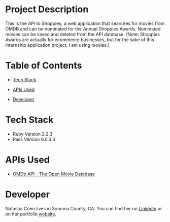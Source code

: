 # Project Description

This is the API to Shoppies, a web application that searches for movies from OMDB and can be nominated for the Annual Shoppies Awards. Nominated movies can be saved and deleted from the API database. (Note: Shoppies Awards are actually for ecommerce businesses, but for the sake of this internship application project, I am using movies.)

# Table of Contents

<!-- - [Setup](#setup)

- [Usage](#usage) -->

- [Tech Stack](#tech-stack)

- [APIs Used](#apis-used)

- [Developer](#developer)

<!-- - System dependencies

- Configuration

- Database creation

- Database initialization

- How to run the test suite

- Services (job queues, cache servers, search engines, etc.)

- Deployment instructions -->

<!-- # Setup

# Usage -->

# Tech Stack

- Ruby Version 2.2.3
- Rails Version 6.0.3.3

# APIs Used

- [OMDb API - The Open Movie Database](http://www.omdbapi.com/)

# Developer

Natasha Coen lives in Sonoma County, CA. You can find her on [LinkedIn](https://www.linkedin.com/in/natasha-sana-coen/) or on her portfolio [website](https://tashi-ono.github.io/portfolio/).

